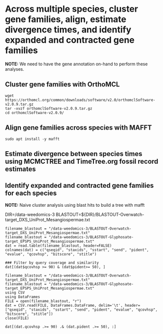 # Across multiple species, cluster gene families, align, estimate divergence times, and identify expanded and contracted gene families

**NOTE:** We need to have the gene annotation on-hand to perform these analyses.

## Cluster gene families with OrthoMCL
```{sh}
wget https://orthomcl.org/common/downloads/software/v2.0/orthomclSoftware-v2.0.9.tar.gz
tar -xvzf orthomclSoftware-v2.0.9.tar.gz
cd orthomclSoftware-v2.0.9/
```

## Align gene families across species with MAFFT
```{sh}
sudo apt install -y mafft
```

## Estimate divergence between species times using MCMCTREE and TimeTree.org fossil record estimates


## Identify expanded and contracted gene families for each species


**NOTE:** Naive cluster analysis using blast hits to build a tree with mafft

DIR=/data-weedomics-3
BLASTOUT=${DIR}/BLASTOUT-Overwatch-target_DXS_UniProt_Mesangiospermae.txt

```{R}
filename_blastout = "/data-weedomics-3/BLASTOUT-Overwatch-target_DXS_UniProt_Mesangiospermae.txt"
filename_blastout = "/data-weedomics-3/BLASTOUT-Glyphosate-target_EPSPS_UniProt_Mesangiospermae.txt"
dat = read.table(filename_blastout, header=FALSE)
colnames(dat) = c("qseqid", "staxids", "sstart", "send", "pident", "evalue", "qcovhsp", "bitscore", "stitle")

### Filter by query coverage and similarity
dat[(dat$qcovhsp >= 90) & (dat$pident>= 50), ]

```

```{julia}
filename_blastout = "/data-weedomics-3/BLASTOUT-Overwatch-target_DXS_UniProt_Mesangiospermae.txt"
filename_blastout = "/data-weedomics-3/BLASTOUT-Glyphosate-target_EPSPS_UniProt_Mesangiospermae.txt"
using CSV
using DataFrames
FILE = open(filename_blastout, "r")
dat = CSV.read(FILE, DataFrames.DataFrame, delim='\t', header=["qseqid", "staxids", "sstart", "send", "pident", "evalue", "qcovhsp", "bitscore", "stitle"])
close(FILE)

dat[(dat.qcovhsp .>= 90) .& (dat.pident .>= 50), :]

```



